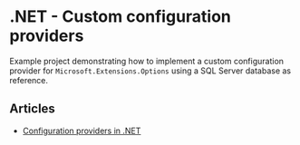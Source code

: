 # .NET - Custom configuration providers

Example project demonstrating how to implement a custom configuration provider for `Microsoft.Extensions.Options` using a SQL Server database as reference.

## Articles

* [Configuration providers in .NET](https://medium.com/gitconnected/configuration-providers-in-net-164bab199cde)
